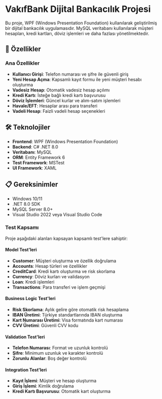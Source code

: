 # VakıfBank Dijital Bankacılık Projesi

Bu proje, WPF (Windows Presentation Foundation) kullanılarak geliştirilmiş bir dijital bankacılık uygulamasıdır. MySQL veritabanı kullanılarak müşteri hesapları, kredi kartları, döviz işlemleri ve daha fazlası yönetilmektedir.

## 🚀 Özellikler

### Ana Özellikler
- **Kullanıcı Girişi**: Telefon numarası ve şifre ile güvenli giriş
- **Yeni Hesap Açma**: Kapsamlı kayıt formu ile yeni müşteri hesabı oluşturma
- **Vadesiz Hesap**: Otomatik vadesiz hesap açılımı
- **Kredi Kartı**: İsteğe bağlı kredi kartı başvurusu
- **Döviz İşlemleri**: Güncel kurlar ve alım-satım işlemleri
- **Havale/EFT**: Hesaplar arası para transferi
- **Vadeli Hesap**: Faizli vadeli hesap seçenekleri

## 🛠️ Teknolojiler

- **Frontend**: WPF (Windows Presentation Foundation)
- **Backend**: C# .NET 8.0
- **Veritabanı**: MySQL
- **ORM**: Entity Framework 6
- **Test Framework**: MSTest
- **UI Framework**: XAML

## 📋 Gereksinimler

- Windows 10/11
- .NET 8.0 SDK
- MySQL Server 8.0+
- Visual Studio 2022 veya Visual Studio Code

### Test Kapsamı
Proje aşağıdaki alanları kapsayan kapsamlı test'lere sahiptir:

#### Model Test'leri
- **Customer**: Müşteri oluşturma ve özellik doğrulama
- **Accounts**: Hesap türleri ve özellikler
- **CreditCard**: Kredi kartı oluşturma ve risk skorlama
- **Currency**: Döviz kurları ve validasyon
- **Loan**: Kredi işlemleri
- **Transactions**: Para transferi ve işlem geçmişi

#### Business Logic Test'leri
- **Risk Skorlama**: Aylık gelire göre otomatik risk hesaplama
- **IBAN Üretimi**: Türkiye standartlarında IBAN oluşturma
- **Kart Numarası Üretimi**: Visa formatında kart numarası
- **CVV Üretimi**: Güvenli CVV kodu

#### Validation Test'leri
- **Telefon Numarası**: Format ve uzunluk kontrolü
- **Şifre**: Minimum uzunluk ve karakter kontrolü
- **Zorunlu Alanlar**: Boş değer kontrolü

#### Integration Test'leri
- **Kayıt İşlemi**: Müşteri ve hesap oluşturma
- **Giriş İşlemi**: Kimlik doğrulama
- **Kredi Kartı Başvurusu**: Otomatik kart oluşturma

